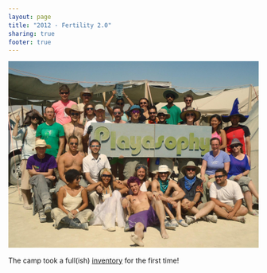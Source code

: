 ```yaml
---
layout: page
title: "2012 - Fertility 2.0"
sharing: true
footer: true
---
```

![Camp Photo](photos/camp_photo.jpg)

The camp took a full(ish) [inventory](inventory/) for the first time!
